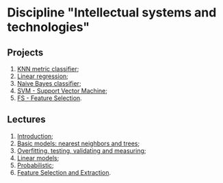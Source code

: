 # Discipline "Intellectual systems and technologies"

## Projects
1. [KNN metric classifier](https://github.com/fedy95/MachineLearning/blob/master/1.%20KNN%20metric%20classifier/_readme_lab1.md);
2. [Linear regression](https://github.com/fedy95/MachineLearning/blob/master/2.%20Linear%20regression/_readme_lab2.md);
3. [Naive Bayes classifier](https://github.com/fedy95/MachineLearning/blob/master/3.%20Naive%20Bayes%20classifier/_readme_lab3.md);
4. [SVM - Support Vector Machine](https://github.com/fedy95/MachineLearning/blob/master/4.%20SVM/_readme_lab4.md);
5. [FS - Feature Selection](https://github.com/fedy95/MachineLearning/blob/master/5.%20FS/_readme_lab5.md).

## Lectures
1. [Introduction](https://github.com/fedy95/MachineLearning/blob/master/theory/Intro.pdf);
2. [Basic models: nearest neighbors and trees](https://github.com/fedy95/MachineLearning/blob/master/theory/Lec-01-Basic_classifiers.pdf);
3. [Overfitting, testing, validating and measuring](https://github.com/fedy95/MachineLearning/blob/master/theory/Lec-02-Basic_concepts.pdf);
4. [Linear models](https://github.com/fedy95/MachineLearning/blob/master/theory/Lec-03-Linear_models.pdf);
5. [Probabilistic](https://github.com/fedy95/MachineLearning/blob/master/theory/Lec-05-Probabilistic.pdf);
6. [Feature Selection and Extraction](https://github.com/fedy95/MachineLearning/blob/master/theory/Lec-06-Feature-Selection-and-Extraction.pdf).
